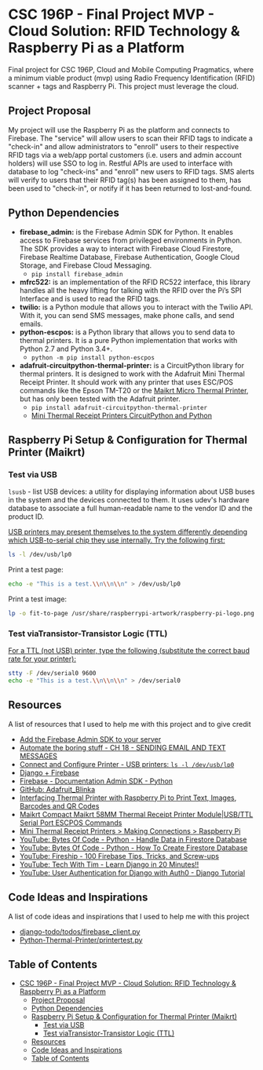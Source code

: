 # CSC 196P - Final Project MVP - Cloud Solution: RFID Technology & Raspberry Pi as a Platform

Final project for CSC 196P, Cloud and Mobile Computing Pragmatics, where a
minimum viable product (mvp) using Radio Frequency Identification (RFID)
scanner + tags and Raspberry Pi. This project must leverage the cloud.

## Project Proposal

My project will use the Raspberry Pi as the platform and connects to Firebase.
The "service" will allow users to scan their RFID tags to indicate a "check-in"
and allow administrators to "enroll" users to their respective RFID tags via a
web/app portal customers (i.e. users and admin account holders) will use SSO to
log in. Restful APIs are used to interface with database to log "check-ins" and
"enroll" new users to RFID tags. SMS alerts will verify to users that their
RFID tag(s) has been assigned to them, has been used to "check-in", or notify
if it has been returned to lost-and-found.

## Python Dependencies

- **firebase_admin:** is the Firebase Admin SDK for Python. It enables access
  to Firebase services from privileged environments in Python. The SDK provides
  a way to interact with Firebase Cloud Firestore, Firebase Realtime Database,
  Firebase Authentication, Google Cloud Storage, and Firebase Cloud Messaging.
  - `pip install firebase_admin`
- **mfrc522:** is an implementation of the RFID RC522 interface, this library
  handles all the heavy lifting for talking with the RFID over the Pi’s SPI
  Interface and is used to read the RFID tags.
- **twilio:** is a Python module that allows you to interact with the Twilio
  API. With it, you can send SMS messages, make phone calls, and send emails.
- **python-escpos:** is a Python library that allows you to send data to
  thermal printers. It is a pure Python implementation that works with Python
  2.7 and Python 3.4+.
  - `python -m pip install python-escpos`
- **adafruit-circuitpython-thermal-printer:** is a CircuitPython library for
  thermal printers. It is designed to work with the Adafruit Mini Thermal
  Receipt Printer. It should work with any printer that uses ESC/POS commands
  like the Epson TM-T20 or the [Maikrt Micro Thermal Printer](https://a.co/d/7SnoBkb),
  but has only been tested with the Adafruit printer.
  - `pip install adafruit-circuitpython-thermal-printer`
  - [Mini Thermal Receipt Printers CircuitPython and Python](https://learn.adafruit.com/mini-thermal-receipt-printer/circuitpython)

## Raspberry Pi Setup & Configuration for Thermal Printer (Maikrt)

### Test via USB

`lsusb` - list USB devices: a utility for displaying information about USB
buses in the system and the devices connected to them. It uses udev's hardware
database to associate a full human-readable name to the vendor ID and the
product ID.

[USB printers may present themselves to the system differently depending which USB-to-serial chip they use internally. Try the following first:](https://learn.adafruit.com/networked-thermal-printer-using-cups-and-raspberry-pi/connect-and-configure-printer#:~:text=USB%20printers%20may%20present%20themselves%20to%20the%20system%20differently%20depending%20which%20USB%2Dto%2Dserial%20chip%20they%20use%20internally.%20Try%20the%20following%20first%3A)

```bash
ls -l /dev/usb/lp0
```

Print a test page:

```bash
echo -e "This is a test.\\n\\n\\n" > /dev/usb/lp0
```

Print a test image:

```bash
lp -o fit-to-page /usr/share/raspberrypi-artwork/raspberry-pi-logo.png
```

### Test viaTransistor-Transistor Logic (TTL)

[For a TTL (not USB) printer, type the following (substitute the correct baud rate for your printer):](<https://learn.adafruit.com/networked-thermal-printer-using-cups-and-raspberry-pi/connect-and-configure-printer#:~:text=For%20a%20TTL%20(not%20USB)%20printer%2C%20type%20the%20following%20(substitute%20the%20correct%20baud%20rate%20for%20your%20printer)%3A>)

```bash
stty -F /dev/serial0 9600
echo -e "This is a test.\\n\\n\\n" > /dev/serial0
```

## Resources

A list of resources that I used to help me with this project and to give credit

- [Add the Firebase Admin SDK to your server](https://firebase.google.com/docs/admin/setup)
- [Automate the boring stuff - CH 18 - SENDING EMAIL AND TEXT MESSAGES](https://automatetheboringstuff.com/2e/chapter18/)
- [Connect and Configure Printer - USB printers: `ls -l /dev/usb/lp0`](https://learn.adafruit.com/networked-thermal-printer-using-cups-and-raspberry-pi/connect-and-configure-printer#:~:text=USB%20printers%20may%20present%20themselves%20to%20the%20system%20differently%20depending%20which%20USB%2Dto%2Dserial%20chip%20they%20use%20internally.)
- [Django + Firebase](https://forum.djangoproject.com/t/django-firebase/16628/2)
- [Firebase - Documentation Admin SDK - Python](https://firebase.google.com/docs/admin/setup#python_1)
- [GitHub: Adafruit_Blinka](https://github.com/adafruit/Adafruit_Blinka)
- [Interfacing Thermal Printer with Raspberry Pi to Print Text, Images, Barcodes and QR Codes](https://circuitdigest.com/microcontroller-projects/thermal-printer-interfacing-with-raspberry-pi-zero-to-print-text-images-and-bar-codes)
- [Maikrt Compact Maikrt 58MM Thermal Receipt Printer Module|USB/TTL Serial Port ESCPOS Commands](https://www.ubuy.co.in/product/7LNB6RM8-maikrt-embedded-58mm-thermal-receipt-printer-mini-printing-module-support-usb-and-ttl-serial-port-es)
- [Mini Thermal Receipt Printers > Making Connections > Raspberry Pi](https://learn.adafruit.com/mini-thermal-receipt-printer/making-connections#to-raspberry-pi-3133486)
- [YouTube: Bytes Of Code - Python - Handle Data in Firestore Database](https://www.youtube.com/watch?v=-jWD-vIyirw&ab_channel=BytesOfCode)
- [YouTube: Bytes Of Code - Python - How To Create Firestore Database](https://www.youtube.com/watch?v=qsFYq_1BQdk&ab_channel=BytesOfCode)
- [YouTube: Fireship - 100 Firebase Tips, Tricks, and Screw-ups](https://youtu.be/iWEgpdVSZyg?si=XHr4D4m5K5Y9vM57&t=1090)
- [YouTube: Tech With Tim - Learn Django in 20 Minutes!!](https://www.youtube.com/watch?v=nGIg40xs9e4&ab_channel=TechWithTim)
- [YouTube: User Authentication for Django with Auth0 - Django Tutorial](https://www.youtube.com/watch?v=heNu2sw9Yf4&ab_channel=SsaliJonathan)

## Code Ideas and Inspirations

A list of code ideas and inspirations that I used to help me with this project

- [django-todo/todos/firebase_client.py](https://github.com/saadmk11/django-todo/blob/master/todos/firebase_client.py)
- [Python-Thermal-Printer/printertest.py](https://github.com/adafruit/Python-Thermal-Printer/blob/master/printertest.py)

## Table of Contents

- [CSC 196P - Final Project MVP - Cloud Solution: RFID Technology \& Raspberry Pi as a Platform](#csc-196p---final-project-mvp---cloud-solution-rfid-technology--raspberry-pi-as-a-platform)
  - [Project Proposal](#project-proposal)
  - [Python Dependencies](#python-dependencies)
  - [Raspberry Pi Setup \& Configuration for Thermal Printer (Maikrt)](#raspberry-pi-setup--configuration-for-thermal-printer-maikrt)
    - [Test via USB](#test-via-usb)
    - [Test viaTransistor-Transistor Logic (TTL)](#test-viatransistor-transistor-logic-ttl)
  - [Resources](#resources)
  - [Code Ideas and Inspirations](#code-ideas-and-inspirations)
  - [Table of Contents](#table-of-contents)
